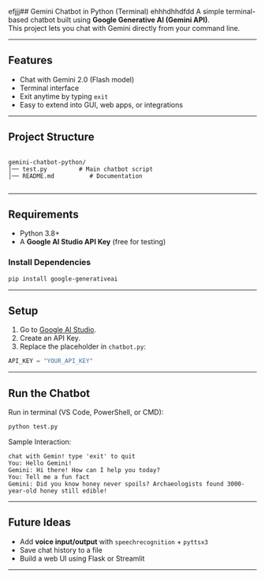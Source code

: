 efjjj## Gemini Chatbot in Python (Terminal)
ehhhdhhdfdd
A simple terminal-based chatbot built using **Google Generative AI (Gemini API)**.  
This project lets you chat with Gemini directly from your command line.

---

## Features
- Chat with Gemini 2.0 (Flash model)
- Terminal interface
- Exit anytime by typing `exit`
- Easy to extend into GUI, web apps, or integrations

---

##  Project Structure
```

gemini-chatbot-python/
│── test.py         # Main chatbot script
│── README.md          # Documentation


````

---

## Requirements

- Python 3.8+
- A **Google AI Studio API Key** (free for testing)

### Install Dependencies
```bash
pip install google-generativeai
````

---

## Setup

1. Go to [Google AI Studio](https://aistudio.google.com/).
2. Create an API Key.
3. Replace the placeholder in `chatbot.py`:

```python
API_KEY = "YOUR_API_KEY"
```

---

##  Run the Chatbot

Run in terminal (VS Code, PowerShell, or CMD):

```bash
python test.py
```

Sample Interaction:

```
chat with Gemin! type 'exit' to quit
You: Hello Gemini!
Gemini: Hi there! How can I help you today?
You: Tell me a fun fact
Gemini: Did you know honey never spoils? Archaeologists found 3000-year-old honey still edible!
```

---

##  Future Ideas

* Add **voice input/output** with `speechrecognition` + `pyttsx3`
* Save chat history to a file
* Build a web UI using Flask or Streamlit

---
